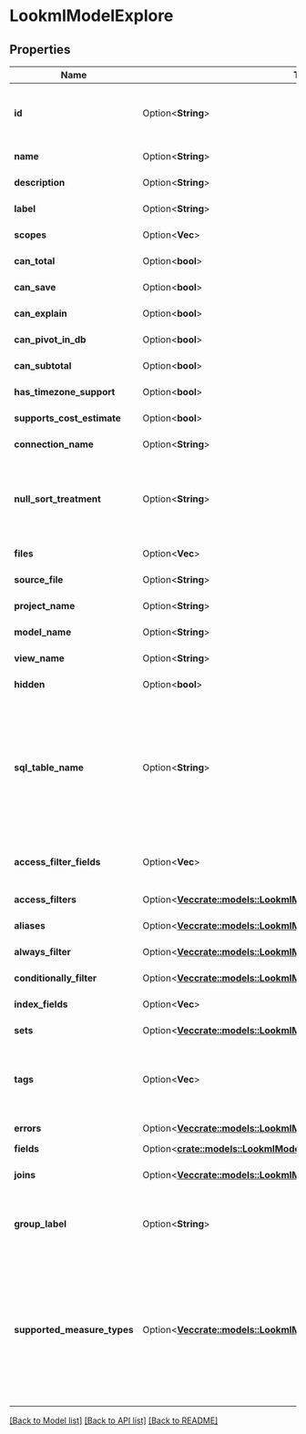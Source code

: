 # LookmlModelExplore

## Properties

Name | Type | Description | Notes
------------ | ------------- | ------------- | -------------
**id** | Option<**String**> | Fully qualified explore name (model name plus explore name) | [optional][readonly]
**name** | Option<**String**> | Explore name | [optional][readonly]
**description** | Option<**String**> | Description | [optional][readonly]
**label** | Option<**String**> | Label | [optional][readonly]
**scopes** | Option<**Vec<String>**> | Scopes | [optional][readonly]
**can_total** | Option<**bool**> | Can Total | [optional][readonly]
**can_save** | Option<**bool**> | Can Save | [optional][readonly]
**can_explain** | Option<**bool**> | Can Explain | [optional][readonly]
**can_pivot_in_db** | Option<**bool**> | Can pivot in the DB | [optional][readonly]
**can_subtotal** | Option<**bool**> | Can use subtotals | [optional][readonly]
**has_timezone_support** | Option<**bool**> | Has timezone support | [optional][readonly]
**supports_cost_estimate** | Option<**bool**> | Cost estimates supported | [optional][readonly]
**connection_name** | Option<**String**> | Connection name | [optional][readonly]
**null_sort_treatment** | Option<**String**> | How nulls are sorted, possible values are \"low\", \"high\", \"first\" and \"last\" | [optional][readonly]
**files** | Option<**Vec<String>**> | List of model source files | [optional][readonly]
**source_file** | Option<**String**> | Primary source_file file | [optional][readonly]
**project_name** | Option<**String**> | Name of project | [optional][readonly]
**model_name** | Option<**String**> | Name of model | [optional][readonly]
**view_name** | Option<**String**> | Name of view | [optional][readonly]
**hidden** | Option<**bool**> | Is hidden | [optional][readonly]
**sql_table_name** | Option<**String**> | A sql_table_name expression that defines what sql table the view/explore maps onto. Example: \"prod_orders2 AS orders\" in a view named orders. | [optional][readonly]
**access_filter_fields** | Option<**Vec<String>**> | (DEPRECATED) Array of access filter field names | [optional][readonly]
**access_filters** | Option<[**Vec<crate::models::LookmlModelExploreAccessFilter>**](LookmlModelExploreAccessFilter.md)> | Access filters | [optional][readonly]
**aliases** | Option<[**Vec<crate::models::LookmlModelExploreAlias>**](LookmlModelExploreAlias.md)> | Aliases | [optional][readonly]
**always_filter** | Option<[**Vec<crate::models::LookmlModelExploreAlwaysFilter>**](LookmlModelExploreAlwaysFilter.md)> | Always filter | [optional][readonly]
**conditionally_filter** | Option<[**Vec<crate::models::LookmlModelExploreConditionallyFilter>**](LookmlModelExploreConditionallyFilter.md)> | Conditionally filter | [optional][readonly]
**index_fields** | Option<**Vec<String>**> | Array of index fields | [optional][readonly]
**sets** | Option<[**Vec<crate::models::LookmlModelExploreSet>**](LookmlModelExploreSet.md)> | Sets | [optional][readonly]
**tags** | Option<**Vec<String>**> | An array of arbitrary string tags provided in the model for this explore. | [optional][readonly]
**errors** | Option<[**Vec<crate::models::LookmlModelExploreError>**](LookmlModelExploreError.md)> | Errors | [optional][readonly]
**fields** | Option<[**crate::models::LookmlModelExploreFieldset**](LookmlModelExploreFieldset.md)> |  | [optional]
**joins** | Option<[**Vec<crate::models::LookmlModelExploreJoins>**](LookmlModelExploreJoins.md)> | Views joined into this explore | [optional][readonly]
**group_label** | Option<**String**> | Label used to group explores in the navigation menus | [optional][readonly]
**supported_measure_types** | Option<[**Vec<crate::models::LookmlModelExploreSupportedMeasureType>**](LookmlModelExploreSupportedMeasureType.md)> | An array of items describing which custom measure types are supported for creating a custom measure 'based_on' each possible dimension type. | [optional][readonly]

[[Back to Model list]](../README.md#documentation-for-models) [[Back to API list]](../README.md#documentation-for-api-endpoints) [[Back to README]](../README.md)


